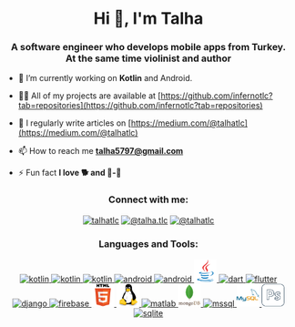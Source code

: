 <h1 align="center">Hi 👋, I'm Talha</h1>
<h3 align="center">A software engineer who develops mobile apps from Turkey. At the same time violinist and author</h3>

- 🌱 I’m currently working on  **Kotlin** and Android.

- 👨‍💻 All of my projects are available at [https://github.com/infernotlc?tab=repositories](https://github.com/infernotlc?tab=repositories)

- 📝 I regularly write articles on [https://medium.com/@talhatlc](https://medium.com/@talhatlc)

- 📫 How to reach me **talha5797@gmail.com**

- ⚡ Fun fact **I love 🐕 and 🍍-🍕**

<h3 align="center">Connect with me:</h3>
<p align="center">
<a href="https://linkedin.com/in/talhatlc" target="blank"><img align="center" src="https://raw.githubusercontent.com/rahuldkjain/github-profile-readme-generator/master/src/images/icons/Social/linked-in-alt.svg" alt="talhatlc" height="30" width="40" /></a>
<a href="https://instagram.com/talha.tlc" target="blank"><img align="center" src="https://raw.githubusercontent.com/rahuldkjain/github-profile-readme-generator/master/src/images/icons/Social/instagram.svg" alt="@talha.tlc" height="30" width="40" /></a>
<a href="https://medium.com/@talhatlc" target="blank"><img align="center" src="https://raw.githubusercontent.com/rahuldkjain/github-profile-readme-generator/master/src/images/icons/Social/medium.svg" alt="@talhatlc" height="30" width="40" /></a>
</p>

<h3 align="center">Languages and Tools:</h3>
<p align="center"> 
    <a href="https://kotlinlang.org" target="_blank" rel="noreferrer"> <img src="https://velog.velcdn.com/images/ars_yeon/post/3d3ab1e1-d38d-42dc-9aa1-e521eea5a0d6/image.png" alt="kotlin" width="40" height="40"/>
  <a href="https://kotlinlang.org" target="_blank" rel="noreferrer"> <img src="https://www.vectorlogo.zone/logos/kotlinlang/kotlinlang-icon.svg" alt="kotlin" width="40" height="40"/>
      <a href="https://kotlinlang.org" target="_blank" rel="noreferrer"> <img src="https://cdn.icon-icons.com/icons2/1368/PNG/512/-android_89757.png" alt="kotlin" width="40" height="40"/>
     <a href="https://developer.android.com" target="_blank" rel="noreferrer"> <img src="https://static.platzi.com/media/user_upload/Jetpack_logo-2-04c3fdd5-545c-4881-a2cd-2f5d1d9b4299.jpg" alt="android" width="40" height="40"/> </a> 
  <a href="https://developer.android.com" target="_blank" rel="noreferrer"> <img src=https://static.thenounproject.com/png/683587-200.png alt="android" width="40" height="40"/> </a>
           <a href="https://www.java.com" target="_blank" rel="noreferrer"> <img src="https://raw.githubusercontent.com/devicons/devicon/master/icons/java/java-original.svg" alt="java" width="40" height="40"/> </a>  </a>
          <a href="https://dart.dev" target="_blank" rel="noreferrer"> <img src="https://www.vectorlogo.zone/logos/dartlang/dartlang-icon.svg" alt="dart" width="40" height="40"/> </a>
         <a href="https://flutter.dev" target="_blank" rel="noreferrer"> <img src="https://www.vectorlogo.zone/logos/flutterio/flutterio-icon.svg" alt="flutter" width="40" height="40"/> </a>
        <a href="https://www.djangoproject.com/" target="_blank" rel="noreferrer"> <img src="https://cdn.worldvectorlogo.com/logos/django.svg" alt="django" width="40" height="40"/> </a> <a href="https://firebase.google.com/" target="_blank" rel="noreferrer"> <img src="https://www.vectorlogo.zone/logos/firebase/firebase-icon.svg" alt="firebase" width="40" height="40"/> </a> <a href="https://www.w3.org/html/" target="_blank" rel="noreferrer"> <img src="https://raw.githubusercontent.com/devicons/devicon/master/icons/html5/html5-original-wordmark.svg" alt="html5" width="40" height="40"/> </a> <a href="https://www.linux.org/" target="_blank" rel="noreferrer"> <img src="https://raw.githubusercontent.com/devicons/devicon/master/icons/linux/linux-original.svg" alt="linux" width="40" height="40"/> </a> <a href="https://www.mathworks.com/" target="_blank" rel="noreferrer"> <img src="https://upload.wikimedia.org/wikipedia/commons/2/21/Matlab_Logo.png" alt="matlab" width="40" height="40"/> </a> <a href="https://www.mongodb.com/" target="_blank" rel="noreferrer"> <img src="https://raw.githubusercontent.com/devicons/devicon/master/icons/mongodb/mongodb-original-wordmark.svg" alt="mongodb" width="40" height="40"/> </a> <a href="https://www.microsoft.com/en-us/sql-server" target="_blank" rel="noreferrer"> <img src="https://www.svgrepo.com/show/303229/microsoft-sql-server-logo.svg" alt="mssql" width="40" height="40"/> </a> <a href="https://www.mysql.com/" target="_blank" rel="noreferrer"> <img src="https://raw.githubusercontent.com/devicons/devicon/master/icons/mysql/mysql-original-wordmark.svg" alt="mysql" width="40" height="40"/> </a> <a href="https://www.photoshop.com/en" target="_blank" rel="noreferrer"> <img src="https://raw.githubusercontent.com/devicons/devicon/master/icons/photoshop/photoshop-line.svg" alt="photoshop" width="40" height="40"/> </a> <a href="https://www.sqlite.org/" target="_blank" rel="noreferrer"> <img src="https://www.vectorlogo.zone/logos/sqlite/sqlite-icon.svg" alt="sqlite" width="40" height="40"/> </a> </p>
